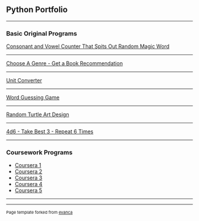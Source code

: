 ## Python Portfolio

---

### Basic Original Programs

[Consonant and Vowel Counter That Spits Out Random Magic Word](/sample_page)


---

[Choose A Genre - Get a Book Recommendation](/project2)


---
[Unit Converter](/pdf/sample_presentation.pdf)


---
[Word Guessing Game](http://example.com/)

---

[Random Turtle Art Design](http://example.com/)

---

[4d6 - Take Best 3 - Repeat 6 Times](http://example.com/)

---

### Coursework Programs

- [Coursera 1](http://example.com/)
- [Coursera 2](http://example.com/)
- [Coursera 3](http://example.com/)
- [Coursera 4](http://example.com/)
- [Coursera 5](http://example.com/)

---




---
<p style="font-size:11px">Page template forked from <a href="https://github.com/evanca/quick-portfolio">evanca</a></p>
<!-- Remove above link if you don't want to attibute -->
